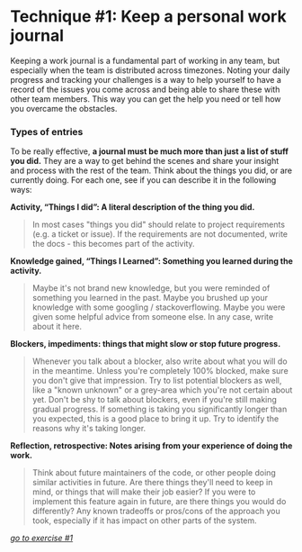 # Technique #1: Keep a personal work journal

Keeping a work journal is a fundamental part of working in any team, but especially when the team is distributed across timezones. Noting your daily progress and tracking your challenges is a way to help yourself to have a record of the issues you come across and being able to share these with other team members. This way you can get the help you need or tell how you overcame the obstacles.

### Types of entries
To be really effective, **a journal must be much more than just a list of stuff you did.** They are a way to get behind the scenes and share your insight and process with the rest of the team. Think about the things you did, or are currently doing. For each one, see if you can describe it in the following ways:

**Activity, “Things I did”: A literal description of the thing you did.**
> In most cases "things you did" should relate to project requirements (e.g. a ticket or issue). If the requirements are not documented, write the docs - this becomes part of the activity.

**Knowledge gained, “Things I Learned”: Something you learned during the activity.**
> Maybe it's not brand new knowledge, but you were reminded of something you learned in the past. Maybe you brushed up your knowledge with some googling / stackoverflowing. Maybe you were given some helpful advice from someone else.
> In any case, write about it here.

**Blockers, impediments: things that might slow or stop future progress.**
> Whenever you talk about a blocker, also write about what you will do in the meantime. Unless you're completely 100% blocked, make sure you don't give that impression.
> Try to list potential blockers as well, like a "known unknown" or a grey-area which you're not certain about yet.
> Don't be shy to talk about blockers, even if you're still making gradual progress. If something is taking you significantly longer than you expected, this is a good place to bring it up. Try to identify the reasons why it's taking longer.

**Reflection, retrospective: Notes arising from your experience of doing the work.**
> Think about future maintainers of the code, or other people doing similar activities in future. Are there things they'll need to keep in mind, or things that will make their job easier? If you were to implement this feature again in future, are there things you would do differently? Any known tradeoffs or pros/cons of the approach you took, especially if it has impact on other parts of the system.

[_go to exercise #1_](ex1%20Set%20up%20your%20personal%20work%20journal.md)
